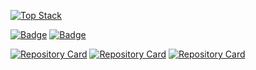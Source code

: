 [![Top Stack](https://widget.realdeveloper.pro/api/top?stack=Python,Java,Django)](https://github.com/KyeongHwanMin)

[![Badge](https://widget.realdeveloper.pro/api/badge?title=Languages%20and%20Framework&badges=Python,Java,Spring,JQuery,Bootstrap,Django)](https://github.com/KyeongHwanMin)
[![Badge](https://widget.realdeveloper.pro/api/badge?title=Database%20and%20DevOps&badges=Oracle,AWSEC2,Git,GitHub)](https://github.com/KyeongHwanMin)

[![Repository Card](https://widget.realdeveloper.pro/api/card?user=KyeongHwanMin&repo=jejuguseok)](https://github.com/KyeongHwanMin/jejuguseok)
[![Repository Card](https://widget.realdeveloper.pro/api/card?user=KyeongHwanMin&repo=O-restaurant)](https://github.com/KyeongHwanMin/O-restaurant)
[![Repository Card](https://widget.realdeveloper.pro/api/card?user=KyeongHwanMin&repo=Django-pinterest)](https://github.com/KyeongHwanMin/Django-pinterest)

